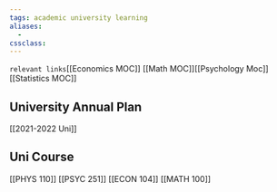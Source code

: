 ```yaml
---
tags: academic university learning
aliases: 
  - 
cssclass: 
---
```

`relevant links`[[Economics MOC]] [[Math MOC]][[Psychology Moc]][[Statistics MOC]]

## University Annual Plan
[[2021-2022 Uni]]

## Uni Course 
[[PHYS 110]]
[[PSYC 251]]
[[ECON 104]]
[[MATH 100]] 